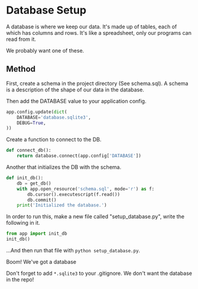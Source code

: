 # Database Setup

A database is where we keep our data. It's made up of tables, each of which has
columns and rows. It's like a spreadsheet, only our programs can read from it.

We probably want one of these.

## Method

First, create a schema in the project directory (See schema.sql). A schema is a
description of the shape of our data in the database.

Then add the DATABASE value to your application config.

```python
app.config.update(dict(
    DATABASE='database.sqlite3',
    DEBUG=True,
))
```

Create a function to connect to the DB.

```python
def connect_db():
    return database.connect(app.config['DATABASE'])
```

Another that initializes the DB with the schema.

```python
def init_db():
    db = get_db()
    with app.open_resource('schema.sql', mode='r') as f:
        db.cursor().executescript(f.read())
        db.commit()
    print('Initialized the database.')
```

In order to run this, make a new file called "setup_database.py", write the
following in it.

```python
from app import init_db
init_db()
```

...And then run that file with `python setup_database.py`.

Boom! We've got a database

Don't forget to add `*.sqlite3` to your .gitignore. We don't want the database
in the repo!
